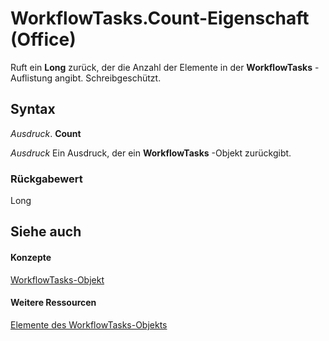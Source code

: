 
# WorkflowTasks.Count-Eigenschaft (Office)

Ruft ein  **Long** zurück, der die Anzahl der Elemente in der **WorkflowTasks** -Auflistung angibt. Schreibgeschützt.


## Syntax

 _Ausdruck_. **Count**

 _Ausdruck_ Ein Ausdruck, der ein **WorkflowTasks** -Objekt zurückgibt.


### Rückgabewert

Long


## Siehe auch


#### Konzepte


[WorkflowTasks-Objekt](3b0006db-9bad-2dce-d4b1-c67fe5ac54f9.md)
#### Weitere Ressourcen


[Elemente des WorkflowTasks-Objekts](http://msdn.microsoft.com/library/a627f77c-fd47-ef66-edbd-9b4c4fcd9920%28Office.15%29.aspx)